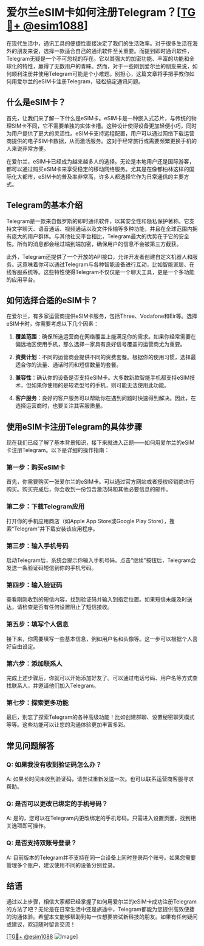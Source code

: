 # 爱尔兰eSIM卡如何注册Telegram？[[TG💪+ @esim1088](https://t.me/s/esim1088)]

在现代生活中，通讯工具的便捷性直接决定了我们的生活效率。对于很多生活在海外的朋友来说，选择一款适合自己的通讯软件至关重要。而提到即时通讯软件，Telegram无疑是一个不可忽视的存在。它以其强大的加密功能、丰富的功能和全球化的特性，赢得了无数用户的青睐。然而，对于一些刚到爱尔兰的朋友来说，如何顺利注册并使用Telegram可能是个小难题。别担心，这篇文章将手把手教你如何用爱尔兰的eSIM卡注册Telegram，轻松搞定通讯问题。

## 什么是eSIM卡？

首先，让我们来了解一下什么是eSIM卡。eSIM卡是一种嵌入式芯片，与传统的物理SIM卡不同，它不需要单独的实体卡槽。这种设计使得设备更加轻便小巧，同时为用户提供了更大的灵活性。eSIM卡支持远程配置，用户可以通过网络下载运营商提供的电子SIM卡数据，从而激活服务。这对于经常旅行或需要频繁更换手机的人来说非常方便。

在爱尔兰，eSIM卡已经成为越来越多人的选择。无论是本地用户还是国际游客，都可以通过购买eSIM卡来享受稳定的移动网络服务。尤其是在像都柏林这样的国际化大都市，eSIM卡的普及率非常高，许多人都选择它作为日常通信的主要方式。

## Telegram的基本介绍

Telegram是一款来自俄罗斯的即时通讯软件，以其安全性和隐私保护著称。它支持文字聊天、语音通话、视频通话以及文件传输等多种功能，并且在全球范围内拥有庞大的用户群体。与其他社交平台相比，Telegram最大的优势在于它的安全性。所有的消息都会经过端到端加密，确保用户的信息不会被第三方截获。

此外，Telegram还提供了一个开放的API接口，允许开发者创建自定义机器人和服务。这意味着你可以通过Telegram与各种智能设备进行互动，比如智能家居、在线客服系统等。这些特性使得Telegram不仅仅是一个聊天工具，更是一个多功能的应用平台。

## 如何选择合适的eSIM卡？

在爱尔兰，有多家运营商提供eSIM卡服务，包括Three、Vodafone和Eir等。选择eSIM卡时，你需要考虑以下几个因素：

1. **覆盖范围**：确保所选运营商在网络覆盖上能满足你的需求。如果你经常需要在偏远地区使用手机，那么选择一家具有良好信号覆盖的运营商尤为重要。
   
2. **资费计划**：不同的运营商会提供不同的资费套餐。根据你的使用习惯，选择最适合你的流量、通话时间和短信数量的套餐。

3. **兼容性**：确认你的设备是否支持eSIM卡。大多数新款智能手机都支持eSIM技术，但如果你使用的是较老型号的手机，则可能无法使用此功能。

4. **客户服务**：良好的客户服务可以帮助你在遇到问题时快速得到解决。因此，在选择运营商时，也要关注其客服质量。

## 使用eSIM卡注册Telegram的具体步骤

现在我们已经了解了基本背景知识，接下来就进入正题——如何用爱尔兰的eSIM卡注册Telegram。以下是详细的操作指南：

### 第一步：购买eSIM卡

首先，你需要购买一张爱尔兰的eSIM卡。可以通过官方网站或者授权经销商进行购买。购买完成后，你会收到一份包含激活码和其他必要信息的邮件。

### 第二步：下载Telegram应用

打开你的手机应用商店（如Apple App Store或Google Play Store），搜索“Telegram”并下载安装该应用程序。

### 第三步：输入手机号码

启动Telegram后，系统会提示你输入手机号码。点击“继续”按钮后，Telegram会发送一条验证码短信到你的手机号码。

### 第四步：输入验证码

查看刚刚收到的短信内容，找到验证码并输入到指定位置。如果短信未能及时送达，请检查是否有任何设置阻止了短信接收。

### 第五步：填写个人信息

接下来，你需要填写一些基本信息，例如用户名和头像等。这一步可以根据个人喜好自由设定。

### 第六步：添加联系人

完成上述步骤后，你就可以开始添加好友了。可以通过电话号码、用户名等方式查找联系人，并邀请他们加入Telegram。

### 第七步：探索更多功能

最后，别忘了探索Telegram的各种高级功能！比如创建群聊、设置秘密聊天模式等等。这些功能可以让您的沟通体验更加丰富多彩。

## 常见问题解答

### Q: 如果我没有收到验证码怎么办？
A: 如果长时间未收到验证码，请尝试重新发送一次。也可以联系运营商客服寻求帮助。

### Q: 是否可以更改已绑定的手机号码？
A: 是的，您可以在Telegram内更改绑定的手机号码。只需进入设置页面，找到相关选项即可操作。

### Q: 是否支持双账号登录？
A: 目前版本的Telegram并不支持在同一台设备上同时登录两个账号。如果您需要管理多个账户，建议使用不同的设备分别登录。

## 结语

通过以上步骤，相信大家都已经掌握了如何用爱尔兰的eSIM卡成功注册Telegram的方法了吧？无论是在日常生活中还是旅途中，Telegram都能为您提供高效便捷的沟通体验。希望本文能够帮助到每一位想要尝试新科技的朋友。如果有任何疑问或建议，欢迎随时留言交流！

[[TG💪+ @esim1088](https://t.me/s/esim1088) ![Image](https://i.postimg.cc/4NQfJmqS/Snipaste-2025-05-13-00-14-12.png)]